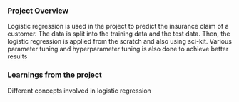 ### Project Overview

 Logistic regression is used in the project to predict the insurance claim of a customer.
The data is split into the training data and the test data. Then, the logistic regression is applied from the scratch and also using sci-kit. Various parameter tuning and hyperparameter tuning is also done to achieve better results


### Learnings from the project

 Different concepts involved in logistic regression


